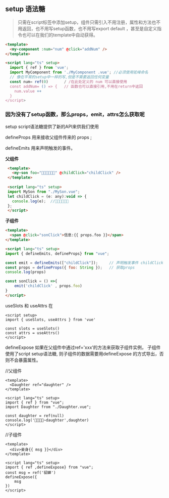 ##  setup 语法糖
>只需在script标签中添加setup，组件只需引入不用注册，属性和方法也不用返回，也不用写setup函数，也不用写export default ，甚至是自定义指令也可以在我们的template中自动获得。

```html
<template>
  <my-component :num="num" @click="addNum" />
</template>

<script lang="ts" setup>
  import { ref } from 'vue';
  import MyComponent from './MyComponent .vue'; //必须使用驼峰命名
  // 像在平常的setup中一样的写,但是不需要返回任何变量
  const num= ref(0)       / /在此处定义的 num 可以直接使用
  const addNum= () => {   // 函数也可以直接引用,不用在return中返回
    num.value ++
  }
</script>
```
 
### 因为没有了setup函数，那么props，emit，attrs怎么获取呢

setup script语法糖提供了新的API来供我们使用

defineProps 用来接收父组件传来的 props ;

defineEmits 用来声明触发的事件。

__父组件__

   ```html
    <template>
      <my-son foo="🚀🚀🚀🚀🚀🚀" @childClick="childClick" />
    </template>
    
    <script lang="ts" setup>
    import MySon from "./MySon.vue";
    let childClick = (e: any):void => {
      console.log(e);  //🚀🚀🚀🚀🚀🚀
    };
    </script>
   ```
__子组件__

```html
<template>
  <span @click="sonClick">信息:{{ props.foo }}</span>
</template>

<script lang="ts" setup>
import { defineEmits, defineProps} from "vue";

const emit = defineEmits(["childClick"]);     // 声明触发事件 childClick
const props = defineProps({ foo: String });   // 获取props
console.log(props)

const sonClick = () =>{
    emit('childClick' , props.foo)
}
</script>
```

useSlots 和 useAttrs
在
```
<script setup>
import { useSlots, useAttrs } from 'vue'

const slots = useSlots()
const attrs = useAttrs()
</script>
```

defineExpose
如果在父组件中通过ref='xxx’的方法来获取子组件实例，
子组件使用了script setup语法糖,
则子组件的数据需要用defineExpose 的方式导出，否则不会暴露属性。

//父组件
```
<template>
  <Daughter ref="daughter" />
</template>

<script lang="ts" setup>
import { ref } from "vue";
import Daughter from "./Daughter.vue";

const daughter = ref(null)
console.log('🚀🚀🚀🚀~daughter',daughter)
</script>
```

//子组件
```
<template>
  <div>妾身{{ msg }}</div>
</template>

<script lang="ts" setup>
import { ref ,defineExpose} from "vue";
const msg = ref('貂蝉')
defineExpose({
    msg
})
</script>
 ```